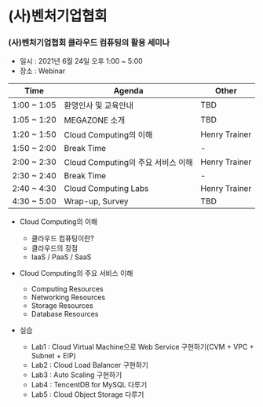 # (사)벤처기업협회
### (사)벤처기업협회 클라우드 컴퓨팅의 활용 세미나
- 일시 : 2021년 6월 24일 오후 1:00 ~ 5:00
- 장소 : Webinar

|Time | Agenda | Other |
|-----| -------| ------|
|1:00 ~ 1:05 | 환영인사 및 교육안내 | TBD |
|1:05 ~ 1:20 | MEGAZONE 소개 | TBD |
|1:20 ~ 1:50 | Cloud Computing의 이해 | Henry Trainer |
|1:50 ~ 2:00 | Break Time | - |
|2:00 ~ 2:30 | Cloud Computing의 주요 서비스 이해 | Henry Trainer |
|2:30 ~ 2:40 | Break Time | - |
|2:40 ~ 4:30 | Cloud Computing Labs | Henry Trainer |
|4:30 ~ 5:00 | Wrap-up, Survey | TBD |

- Cloud Computing의 이해
  - 클라우드 컴퓨팅이란?
  - 클라우드의 장점
  - IaaS / PaaS / SaaS

- Cloud Computing의 주요 서비스 이해
  - Computing Resources
  - Networking Resources
  - Storage Resources
  - Database Resources
 
- 실습
  - Lab1 : Cloud Virtual Machine으로 Web Service 구현하기(CVM + VPC + Subnet + EIP)
  - Lab2 : Cloud Load Balancer 구현하기
  - Lab3 : Auto Scaling 구현하기
  - Lab4 : TencentDB for MySQL 다루기
  - Lab5 : Cloud Object Storage 다루기
